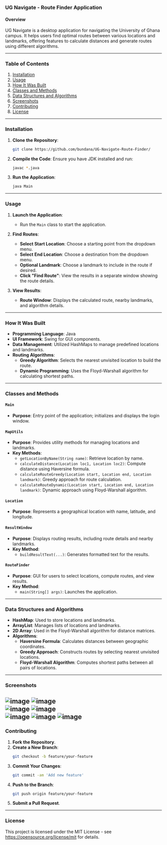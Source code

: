 ### UG Navigate - Route Finder Application

#### Overview

UG Navigate is a desktop application for navigating the University of Ghana campus. It helps users find optimal routes between various locations and landmarks, offering features to calculate distances and generate routes using different algorithms.

---

### Table of Contents

1. [Installation](#installation)
2. [Usage](#usage)
3. [How It Was Built](#how-it-was-built)
4. [Classes and Methods](#classes-and-methods)
5. [Data Structures and Algorithms](#data-structures-and-algorithms)
6. [Screenshots](#screenshots)
7. [Contributing](#contributing)
8. [License](#license)

---


### Installation

1. **Clone the Repository**:
   ```sh
   git clone https://github.com/bundana/UG-Navigate-Route-Finder/
   ```

2. **Compile the Code**:
   Ensure you have JDK installed and run:
   ```sh
   javac *.java
   ```

3. **Run the Application**:
   ```sh
   java Main
   ```

---

### Usage

1. **Launch the Application**:
    - Run the `Main` class to start the application.

2. **Find Routes**:
    - **Select Start Location**: Choose a starting point from the dropdown menu.
    - **Select End Location**: Choose a destination from the dropdown menu.
    - **Optional Landmark**: Choose a landmark to include in the route if desired.
    - **Click "Find Route"**: View the results in a separate window showing the route details.

3. **View Results**:
    - **Route Window**: Displays the calculated route, nearby landmarks, and algorithm details.

---

### How It Was Built

- **Programming Language**: Java
- **UI Framework**: Swing for GUI components.
- **Data Management**: Utilized HashMaps to manage predefined locations and landmarks.
- **Routing Algorithms**:
    - **Greedy Algorithm**: Selects the nearest unvisited location to build the route.
    - **Dynamic Programming**: Uses the Floyd-Warshall algorithm for calculating shortest paths.

---

### Classes and Methods

#### `Main`

- **Purpose**: Entry point of the application; initializes and displays the login window.

#### `MapUtils`

- **Purpose**: Provides utility methods for managing locations and landmarks.
- **Key Methods**:
    - `getLocationByName(String name)`: Retrieve location by name.
    - `calculateDistance(Location loc1, Location loc2)`: Compute distance using Haversine formula.
    - `calculateRouteGreedy(Location start, Location end, Location landmark)`: Greedy approach for route calculation.
    - `calculateRouteDynamic(Location start, Location end, Location landmark)`: Dynamic approach using Floyd-Warshall algorithm.

#### `Location`

- **Purpose**: Represents a geographical location with name, latitude, and longitude.

#### `ResultWindow`

- **Purpose**: Displays routing results, including route details and nearby landmarks.
- **Key Method**:
    - `buildResultText(...)`: Generates formatted text for the results.

#### `RouteFinder`

- **Purpose**: GUI for users to select locations, compute routes, and view results.
- **Key Method**:
    - `main(String[] args)`: Launches the application.

---

### Data Structures and Algorithms

- **HashMap**: Used to store locations and landmarks.
- **ArrayList**: Manages lists of locations and landmarks.
- **2D Array**: Used in the Floyd-Warshall algorithm for distance matrices.
- **Algorithms**:
    - **Haversine Formula**: Calculates distances between geographic coordinates.
    - **Greedy Approach**: Constructs routes by selecting nearest unvisited locations.
    - **Floyd-Warshall Algorithm**: Computes shortest paths between all pairs of locations.

---

### Screenshots
 
![image](<resources/readme/screenshot (1).png>) 
![image](<resources/readme/screenshot (2).png>)  
![image](<resources/readme/screenshot (4).png>) 
![image](<resources/readme/screenshot (5).png>)  
![image](<resources/readme/screenshot (7).png>) 
![image](<resources/readme/screenshot (8).png>) 
![image](<resources/readme/screenshot (9).png>) 
---

### Contributing

1. **Fork the Repository**.
2. **Create a New Branch**:
   ```sh
   git checkout -b feature/your-feature
   ```
3. **Commit Your Changes**:
   ```sh
   git commit -am 'Add new feature'
   ```
4. **Push to the Branch**:
   ```sh
   git push origin feature/your-feature
   ```
5. **Submit a Pull Request**.

---

### License

This project is licensed under the MIT License - see https://opensource.org/license/mit for details.



